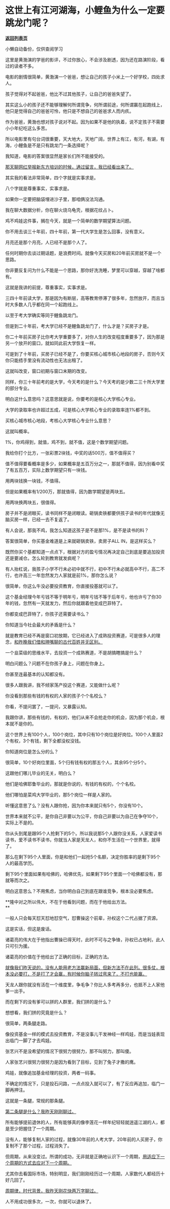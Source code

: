 # 这世上有江河湖海，小鲤鱼为什么一定要跳龙门呢？

[**返回列表页**](/gzh/记忆承载)

小懒自动备份，仅供查阅学习

这里是黄渤演的学爸的影评，不过你放心，不会涉及剧透，因为还在路演阶段，看过的读者不多。

电影的剧情很简单，黄渤演一个爸爸，想让自己的孩子小米上一个好学校，四处求人。  

孩子觉得对不起爸爸，他比不过其他孩子，让自己的爸爸失望了。  

其实这么小的孩子还不能够理解何所谓竞争，何所谓前途，何所谓赢在起跑线上，他只是觉得自己的爸爸可怜，他只是不想自己的爸爸求人而内疚。  

作为爸爸，黄渤也想对孩子说对不起。因为如果不是他的执着，说不定孩子不需要小小年纪吃这么多苦。  

所以电影里有句台词很重要，天大地大，天地广阔，世界上有江，有河，有湖，有海，小鲤鱼是不是只有跳龙门一条选择呢？  

我知道，电影的答案很显然是家长们所不能接受的。  

[那天聊网红举报新东方培训的时候，通过留言，我已经看出来了。  
](http://mp.weixin.qq.com/s?__biz=MzU0MjYwNDU2Mw==&mid=2247511862&idx=1&sn=31f4fba82ae2c541c886dc515405f3cb&chksm=fb1ac34acc6d4a5c9b5e8dd0a0d8ccaa42d680dab6247a0d8f37d36f94ce9797a3e66c1eaa16&scene=21#wechat_redirect)

其实我的看法非常简单，四个字就是实事求是。

八个字就是尊重事实，实事求是。

如果你一定要把脑袋埋进沙子里，那咱俩没法沟通。  

我在聊大数据分析，你在聊火烧乌龟壳，根据花纹占卜。  

鸡不鸡娃这件事，搁在今天，就是一个简单的数学期望算法问题。

你不用去谈三十年前，四十年前，第一代大学生是怎么回事，没有意义。  

月亮还是那个月亮，人已经不是那个人了。

任何时期你去谈过期话题，是浪费时间。就像今天买房和20年前买房就不是一个思路。  

你非要反复问为什么不能是一个思路，那你好洗洗睡，梦里可以穿越，穿越了啥都有。

这就是我讲的前提，尊重事实，实事求是。  

三四十年前读大学，那是因为有断层，高等教育停滞了很多年，忽然放开，而且当时大多数人几乎都在同一个起跑线上。  

以至于考大学确实等同于鲤鱼跳龙门。

但是到二十年前，考大学已经不是鲤鱼跳龙门了，什么才是？买房子才是。  

你二十年前买房子比你考大学重要多了，对你人生的改变程度重要多了，因为那是另一个放开的窗口，就如同此前大学恢复一样。

可是到了十年前，买房子已经不是了，你要买核心城市核心地段的房子，否则今天你只能捂手里没有流动性也无法出租了。

这就叫改变，窗口初期与窗口末期的改变。

同样，你三十年前考的是大学，今天考的是什么？今天考的是少数二三十所大学里的部分专业。

明白这什么意思吗？这意思就是说，你要考的是核心大学核心专业。

大学的录取率也许超过五成，可是核心大学核心专业的录取率连1%都不到。

买核心城市核心地段，考核心大学核心专业什么意思？

这就叫概率。

1%，你鸡得到，就值，鸡不到，就不值，这是个数学期望问题。  

我给你打个比方，一张彩票2块钱，中奖的话500万，值不值得买？

值不值得要看概率是多少，如果概率是五百万分之一，那就不值得，因为别看中奖了有五百万，实际上数学期望只有一块钱。

用两块钱换一块钱，不值得。

但是如果概率有1/200万，那就值得，因为数学期望是两块五。

用两块换两块五，很值得。

房子并不是闭眼买，读书同样不是闭眼读。砸锅卖铁都要供孩子读书的年代就像无脑买房一样，已经一去不复返了。

有人会说，那我不鸡，我怎么知道这孩子是不是那1%，是不是读书的料？  

答案很简单，你买基金难道是上来就砸锅卖铁，卖房子ALL IN，是这样买么？

既然你买个基都知道一点点下，根据对方的盈亏情况再决定自己到底是要追加投资还是要减仓。怎么轮到教育就发疯呢？  

有人抬杠说，我孩子小学不行未必初中就不行，初中不行未必就高中不行，高二不行，也许高三一年忽然发力人家就是前1%，那你怎么说？  

很简单，你这么牛没必要投资教育，你直接投基就可以了。  

这个基金经理今年亏钱不等于明年亏，明年亏钱不等于后年亏，他也许亏了你30年的钱，忽然有一天就发力，然后你就跟着他变成巴菲特了。

你都变成巴菲特了，你孩子还需要读书么？

你知道当今社会最大的矛盾是什么？  

就是教育已经不再是窗口初放期，它已经进入了成熟投资赛道，可是很多人的理念，[和昨晚我们借和珅嘴聊的古代百姓并无区别。](http://mp.weixin.qq.com/s?__biz=MzU3NDc5Nzc0NQ==&mid=2247525319&idx=1&sn=de1613b79ffec812615ddfaf41a7100b&chksm=fd2ec119ca59480f91d3e7d8d98aa17d0db4e71a20c5548051c8f2f2b2e9aae2d4366a1ff58d&scene=21#wechat_redirect)

一个韭菜级的思维水平，去投资一个成熟赛道，不是胡搞瞎搞是什么？  

明白问题么？问题不在你孩子身上，问题在你身上。  

你甚至连最基本的认知都没有。  

很多人跟我讲，我不倾家荡产投这个赛道，又能做什么呢？  

你没看到那些有钱的有权的人家的孩子个个名校么？  

你看，不提问罢了，一提问，又暴露认知。

我跟你讲，那些有钱的，有权的，他们从来不会抢走你的机会，因为那个机会，根本就不是你的。  

这个世界上有100个人，100个岗位，其中只有10个岗位是好岗位。100个人里面2个有权，3个有钱，剩下全都没权没钱。  

你知道岗位是怎么分的么？  

很简单，10个好岗位里面，5个归有钱有权的那五个人，其余95个分5个。  

这跟他们哪儿毕业的无关，明白么？  

他们是哈佛耶鲁毕业的，那就是你说的，有钱的有权的，个个名校。  

他们哪怕是菜鸡大学毕业的，那5个岗位一样是人家的。

听懂这意思了么？没有人跟你抢，因为你本来就只有5个，你没有10个。  

世界本来就不公平，是你自己非要以为公平，你自己非要以为自己在争夺10个，实际上不是的。  

你从头到尾是跟95个人抢剩下的5个。所以我说那5个人跟你没关系，人家爱读书读书，爱不读书不读书，你就当人家是天龙人，和你不生活在一个世界里，就得了。  

那么在剩下95个人里面，你是和他们一起抢5个名额，决定你胜率的是剩下95个人的最高学历。  

剩下95个里面如果有哈佛的，哈佛优先，如果剩下95个里面一个哈佛都没有，那就等而次之。

明白这意思么？不用焦虑，当你明白自己到底在跟谁竞争，根本没必要焦虑。  

 **隆中对之所以伟大，不在于他看到问题，而在于他给出方法。  
**

一般人只会每天怼天怼地怼空气，怼曹操这个前辈，孙权这个二代占据了资源。  

这是实话，但这是废话。  

诸葛亮的伟大在于他指出曹操已得天时，此时不可与之争锋，孙权已占地利，此人只可引为援。

诸葛亮的价值在于他给出了正确的目标，正确的方法。

[就像我们昨天说的，没有人能用老方法赢新局面，但新方法不在此列。很多仗，根本没必要打，不是打了才会赢，有时候你脑子转过弯来了，不打也能赢。](http://mp.weixin.qq.com/s?__biz=MzkwMzQ1MzczOQ==&mid=2247484001&idx=1&sn=1acc164b00cad51f2dbf39f8b376661b&chksm=c0974f25f7e0c633d28d9e8c26bd3f8fe4595878d2e51b1285efcc44b0ed2e9bfc3a7ebd76c8&scene=21#wechat_redirect)

天龙人跟你就没有活在一个维度里，争毛争？你比人多考再多分，也抵不上人家他爹一出手。  

而在剩下的没有爹可以拼的人群里，我们拼的是什么？  

想想看，我们拼的究竟是什么？

很简单，两条腿走路。  

像投资基金一样的模式去投资教育，不是没事儿干发神经一样鸡娃，而是当娃表现出临门一脚了才去鸡娃。  

张艺兴不是没希望的情况下很努力很努力，那不叫努力，那叫傻。  

人家张艺兴很努力很努力是因为看到了目标，见到了兔子才撒的鹰。

鸡娃，就像追加基金经理的投资，两者一码事。  

不确定的情况下，只是投石问路，一点点投入就可以了，有了反应再追加，临门一脚再押注。  

这就是一条腿，常规的那条腿。  

[第二条腿是什么？我昨天刚刚聊过。](http://mp.weixin.qq.com/s?__biz=MzkwMzQ1MzczOQ==&mid=2247484001&idx=1&sn=1acc164b00cad51f2dbf39f8b376661b&chksm=c0974f25f7e0c633d28d9e8c26bd3f8fe4595878d2e51b1285efcc44b0ed2e9bfc3a7ebd76c8&scene=21#wechat_redirect)  

所有能够提前退休的人，所有能够真的像李莲花一样年纪轻轻就逍遥江湖的人，都是至少把握住了一个周期。  

没有人，能够复制人家的过程，就像30年前的人考大学，20年前的人买房子，你复制不了那个过程，过程消失了。  

但周期，从来没变过。所谓的成功，无非就是正确地认识下一个周期，[用适应下一个周期的方式去应对下一个周期。](http://mp.weixin.qq.com/s?__biz=MzkwMzQ1MzczOQ==&mid=2247484001&idx=1&sn=1acc164b00cad51f2dbf39f8b376661b&chksm=c0974f25f7e0c633d28d9e8c26bd3f8fe4595878d2e51b1285efcc44b0ed2e9bfc3a7ebd76c8&scene=21#wechat_redirect)  

尤其你去看国际市场，特别明显，我们刚刚经历过一个周期，人家数代人都经历十好几回了。

[周期律，时代背景，我昨天刚花快两万字聊过。](http://mp.weixin.qq.com/s?__biz=MzkwMzQ1MzczOQ==&mid=2247484001&idx=1&sn=1acc164b00cad51f2dbf39f8b376661b&chksm=c0974f25f7e0c633d28d9e8c26bd3f8fe4595878d2e51b1285efcc44b0ed2e9bfc3a7ebd76c8&scene=21#wechat_redirect)

人不用成功很多次，一次，你就可以退休了。

